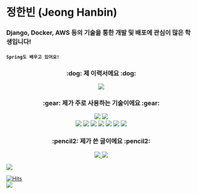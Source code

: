 # 정한빈 (Jeong Hanbin)
### Django, Docker, AWS 등의 기술을 통한 개발 및 배포에 관심이 많은 학생입니다!
#### `Spring도 배우고 있어요!`

<h3 align="center">:dog: 제 이력서에요 :dog:</h3>
<p align="center">
<a href=https://bit.ly/2LBtGFC><img src="https://img.shields.io/static/v1?logo=Notion&logoColor=white&message=Notion&color=black&label="/></a>
</p>
<h3 align="center">:gear: 제가 주로 사용하는 기술이에요 :gear:</h3>

<p align="center">
<img src="https://img.shields.io/badge/Python-3776AB?style=flat-square&logo=Python&logoColor=white"/>
<img src="https://img.shields.io/badge/Java-007396?style=flat-square&logo=Java&logoColor=white"/></a>
<br>
<img src="https://img.shields.io/badge/Django-092E20?style=flat-square&logo=Django&logoColor=white"/></a>
<img src="https://img.shields.io/badge/AmazonEC2-232F3E?style=flat-square&logo=AmazonEC2&logoColor=white"/></a>
<img src="https://img.shields.io/badge/AmazonELB-232F3E?style=flat-square&logo=ALB&logoColor=white"/></a>
<img src="https://img.shields.io/badge/MySQL-4479A1?style=flat-square&logo=MySQL&logoColor=white"/></a>
<img src="https://img.shields.io/badge/Spring-6DB33F?style=flat-square&logo=Spring&logoColor=white"/></a>
<img src="https://img.shields.io/badge/Git-232F3E?style=flat-square&logo=Git&logoColor=white"/></a>
<img src="https://img.shields.io/badge/Docker-2496ED?style=flat-square&logo=Docker&logoColor=white"/></a></a>
</p>

<h3 align="center">:pencil2: 제가 쓴 글이에요 :pencil2:</h3>

<p align="center">
 <a target="_blank" href="https://github.com/hanbin8269/TIL"><img src="http://img.shields.io/badge/-TIL-yellow?style=flat-square&logo=github&locoColor=white"</a>
 <a target="_blank" href="https://hanbin8269.tistory.com/"><img src="https://img.shields.io/badge/Blog-%2312100E.svg?&style=flat-square&logo=dev.to&logoColor=white" />
</p>
   
  <div>
  <a href="https://github.com/hanbin8269">
   <img src="https://github-readme-stats.vercel.app/api?username=hanbin8269">
 </a>
 </div>
 
  [![Hits](https://hits.seeyoufarm.com/api/count/incr/badge.svg?url=https://github.com/hanbin8269)](https://hits.seeyoufarm.com)
  <br>
  ![](https://img.shields.io/github/followers/hanbin8269?style=social)
